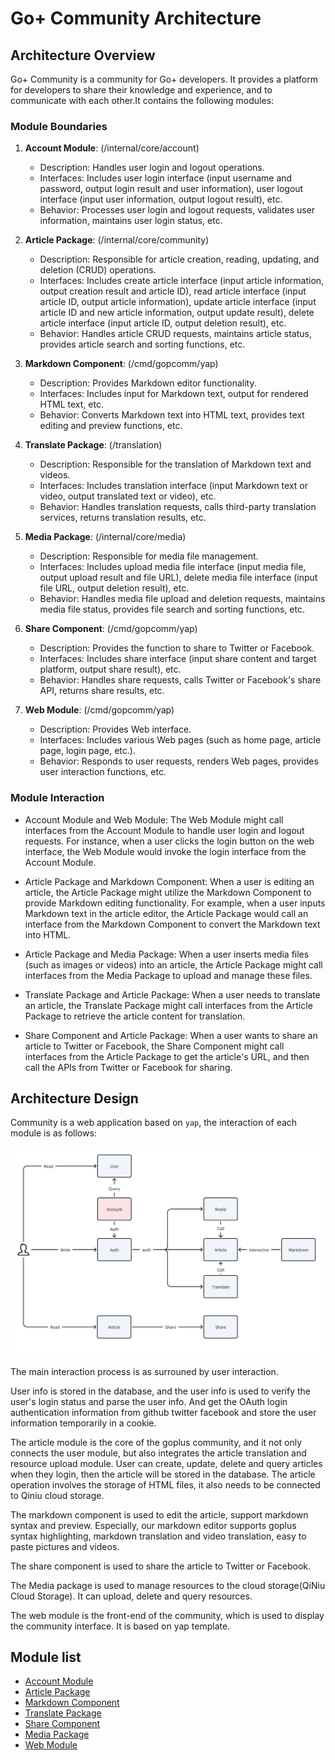 # Go+ Community Architecture

## Architecture Overview

Go+ Community is a community for Go+ developers. It provides a platform for developers to share their knowledge and experience, and to communicate with each other.It contains the following modules:

### Module Boundaries

1. **Account Module**: (/internal/core/account)
   - Description: Handles user login and logout operations.
   - Interfaces: Includes user login interface (input username and password, output login result and user information), user logout interface (input user information, output logout result), etc.
   - Behavior: Processes user login and logout requests, validates user information, maintains user login status, etc.

2. **Article Package**: (/internal/core/community)
   - Description: Responsible for article creation, reading, updating, and deletion (CRUD) operations.
   - Interfaces: Includes create article interface (input article information, output creation result and article ID), read article interface (input article ID, output article information), update article interface (input article ID and new article information, output update result), delete article interface (input article ID, output deletion result), etc.
   - Behavior: Handles article CRUD requests, maintains article status, provides article search and sorting functions, etc.

3. **Markdown Component**: (/cmd/gopcomm/yap)
   - Description: Provides Markdown editor functionality.
   - Interfaces: Includes input for Markdown text, output for rendered HTML text, etc.
   - Behavior: Converts Markdown text into HTML text, provides text editing and preview functions, etc.

4. **Translate Package**: (/translation)
   - Description: Responsible for the translation of Markdown text and videos.
   - Interfaces: Includes translation interface (input Markdown text or video, output translated text or video), etc.
   - Behavior: Handles translation requests, calls third-party translation services, returns translation results, etc.

5. **Media Package**: (/internal/core/media)
   - Description: Responsible for media file management.
   - Interfaces: Includes upload media file interface (input media file, output upload result and file URL), delete media file interface (input file URL, output deletion result), etc.
   - Behavior: Handles media file upload and deletion requests, maintains media file status, provides file search and sorting functions, etc.

6. **Share Component**: (/cmd/gopcomm/yap)
   - Description: Provides the function to share to Twitter or Facebook.
   - Interfaces: Includes share interface (input share content and target platform, output share result), etc.
   - Behavior: Handles share requests, calls Twitter or Facebook's share API, returns share results, etc.

7. **Web Module**: (/cmd/gopcomm/yap)
   - Description: Provides Web interface.
   - Interfaces: Includes various Web pages (such as home page, article page, login page, etc.).
   - Behavior: Responds to user requests, renders Web pages, provides user interaction functions, etc.

### Module Interaction

- Account Module and Web Module: The Web Module might call interfaces from the Account Module to handle user login and logout requests. For instance, when a user clicks the login button on the web interface, the Web Module would invoke the login interface from the Account Module.

- Article Package and Markdown Component: When a user is editing an article, the Article Package might utilize the Markdown Component to provide Markdown editing functionality. For example, when a user inputs Markdown text in the article editor, the Article Package would call an interface from the Markdown Component to convert the Markdown text into HTML.

- Article Package and Media Package: When a user inserts media files (such as images or videos) into an article, the Article Package might call interfaces from the Media Package to upload and manage these files.

- Translate Package and Article Package: When a user needs to translate an article, the Translate Package might call interfaces from the Article Package to retrieve the article content for translation.

- Share Component and Article Package: When a user wants to share an article to Twitter or Facebook, the Share Component might call interfaces from the Article Package to get the article's URL, and then call the APIs from Twitter or Facebook for sharing.

## Architecture Design

Community is a web application based on `yap`, the interaction of each module is as follows:

![Interaction](../assets/01_module_interaction_2.png)

The main interaction process is as surrouned by user interaction.

User info is stored in the database, and the user info is used to verify the user's login status and parse the user info. And get the OAuth login authentication information from github twitter facebook and store the user information temporarily in a cookie.

The article module is the core of the goplus community, and it not only connects the user module, but also integrates the article translation and resource upload module. User can create, update, delete and query articles when they login, then the article will be stored in the database. The article operation involves the storage of HTML files, it also needs to be connected to Qiniu cloud storage.

The markdown component is used to edit the article, support markdown syntax and preview. Especially, our markdown editor supports goplus syntax highlighting, markdown translation and video translation, easy to paste pictures and videos.

The share component is used to share the article to Twitter or Facebook.

The Media package is used to manage resources to the cloud storage(QiNiu Cloud Storage). It can upload, delete and query resources.

The web module is the front-end of the community, which is used to display the community interface. It is based on yap template.


## Module list

- [Account Module](./02_account_module.md)
- [Article Package](./03_article_package.md)
- [Markdown Component](./04_markdown_component.md)
- [Translate Package](./05_translation_package.md)
- [Share Component](./06_share_component.md)
- [Media Package](./07_media_package.md)
- [Web Module](./08_web_module.md)
